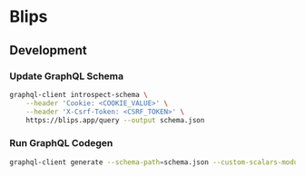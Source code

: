 # Blips

## Development

### Update GraphQL Schema

```sh
graphql-client introspect-schema \
    --header 'Cookie: <COOKIE_VALUE>' \
    --header 'X-Csrf-Token: <CSRF_TOKEN>' \
    https://blips.app/query --output schema.json

```

### Run GraphQL Codegen

```sh
graphql-client generate --schema-path=schema.json --custom-scalars-module='crate::graphql::custom_scalars' --response-derives='Debug' --output-directory crates/blips/src/graphql/generated/ crates/blips/src/graphql/foo.graphql
```
